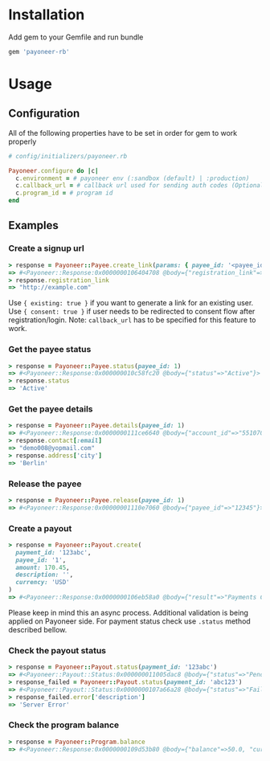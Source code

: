 # Installation
Add gem to your Gemfile and run bundle
```ruby
gem 'payoneer-rb'
```

# Usage
## Configuration
All of the following properties have to be set in order for gem to work properly
```ruby
# config/initializers/payoneer.rb

Payoneer.configure do |c|
  c.environment = # payoneer env (:sandbox (default) | :production)
  c.callback_url = # callback url used for sending auth codes (Optional)
  c.program_id = # program id
end
```

## Examples

### Create a signup url
```ruby
> response = Payoneer::Payee.create_link(params: { payee_id: '<payee_id>' })
=> #<Payoneer::Response:0x0000000106404708 @body={"registration_link"=>"http://example.com"}>
> response.registration_link
=> "http://example.com"
```
Use `{ existing: true }` if you want to generate a link for an existing user.
Use `{ consent: true }` if user needs to be redirected to consent flow after registration/login. Note: `callback_url` has to be specified for this feature to work.

### Get the payee status
```ruby
> response = Payoneer::Payee.status(payee_id: 1)
=> #<Payoneer::Response:0x000000010c58fc20 @body={"status"=>"Active"}>
> response.status
=> 'Active'
```

### Get the payee details
```ruby
> response = Payoneer::Payee.details(payee_id: 1)
=> #<Payoneer::Response:0x0000000111ce6640 @body={"account_id"=>"5510700", "type"=>"INDIVIDUAL", "contract"=>{"email"=>"demo008@yopmail.com"}, "address"=>{"city"=>"Berlin"}}>
> response.contact[:email]
=> "demo008@yopmail.com"
> response.address['city']
=> 'Berlin'
```

### Release the payee
```ruby
> response = Payoneer::Payee.release(payee_id: 1)
=> #<Payoneer::Response:0x00000001110e7060 @body={"payee_id"=>"12345"}>
```

### Create a payout
```ruby
> response = Payoneer::Payout.create(
  payment_id: '123abc',
  payee_id: '1',
  amount: 170.45,
  description: '',
  currency: 'USD'
)
=> #<Payoneer::Response:0x0000000106eb58a0 @body={"result"=>"Payments Created", "payment_id"=>"123abc"}>
```
Please keep in mind this an async process. Additional validation is being applied on Payoneer side.
For payment status check use `.status` method described bellow.

### Check the payout status
```ruby
> response = Payoneer::Payout.status(payment_id: '123abc')
=> #<Payoneer::Payout::Status:0x000000011005dac8 @body={"status"=>"Pending", "payment_id"=>"123abc"}>
> response_failed = Payoneer::Payout.status(payment_id: 'abc123')
=> #<Payoneer::Payout::Status:0x0000000107a66a28 @body={"status"=>"Failed", "payment_id"=>"abc123", "error"=>{"description"=>"Server Error", "reason"=>nil}}>
> response_failed.error['description']
=> 'Server Error'
```

### Check the program balance
```ruby
> response = Payoneer::Program.balance
=> #<Payoneer::Response:0x0000000109d53b80 @body={"balance"=>50.0, "currency"=>"USD"}>
```
